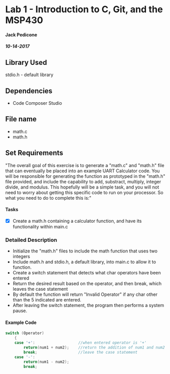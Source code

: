 # Lab 1 - Introduction to C, Git, and the MSP430
#### Jack Pedicone
##### 10-14-2017

## Library Used
stdio.h - default library

## Dependencies
* Code Composer Studio

## File name
* math.c
* math.h

## Set Requirements
"The overall goal of this exercise is to generate a "math.c" and "math.h" file that can eventually be placed into an example UART Calculator code. You will be responsible for generating the function as prototyped in the "math.h" file provided, and include the capability to add, substract, multiply, integer divide, and modulus. This hopefully will be a simple task, and you will not need to worry about getting this specific code to run on your processor. So what you need to do to complete this is:"

#### Tasks
* [x] Create a math.h containing a calculator function, and have its functionality within main.c

### Detailed Description

* Initialize the "math.h" files to include the math function that uses two integers
* Include math.h and stdio.h, a default library, into main.c to allow it to function.
* Create a switch statement that detects what char operators have been entered
* Return the desired result based on the operator, and then break, which leaves the case statement
* By default the function will return "Invalid Operator" if any char other than the 5 indicated are entered.
* After leaving the switch statement, the program then performs a system pause.

#### Example Code
```C
switch (Operator)
	{
	case '+':					//when entered operator is '+'
		return(num1 + num2);	//return the addition of num1 and num2 
		break;					//leave the case statement
	case '-':				    
		return(num1 - num2); 
		break;
```